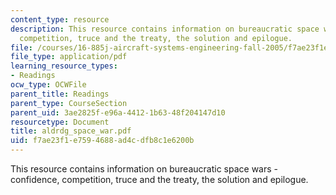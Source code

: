 ```yaml
---
content_type: resource
description: This resource contains information on bureaucratic space wars - confidence,
  competition, truce and the treaty, the solution and epilogue.
file: /courses/16-885j-aircraft-systems-engineering-fall-2005/f7ae23f1e7594688ad4cdfb8c1e6200b_aldrdg_space_war.pdf
file_type: application/pdf
learning_resource_types:
- Readings
ocw_type: OCWFile
parent_title: Readings
parent_type: CourseSection
parent_uid: 3ae2825f-e96a-4412-1b63-48f204147d10
resourcetype: Document
title: aldrdg_space_war.pdf
uid: f7ae23f1-e759-4688-ad4c-dfb8c1e6200b
---
```

This resource contains information on bureaucratic space wars - confidence, competition, truce and the treaty, the solution and epilogue.


